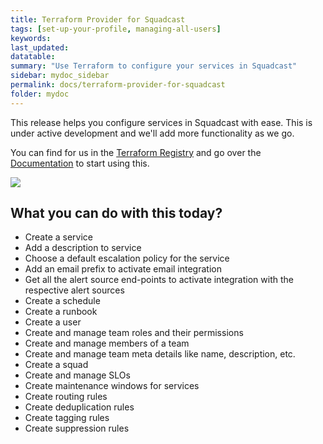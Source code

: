 ```yaml
---
title: Terraform Provider for Squadcast
tags: [set-up-your-profile, managing-all-users]
keywords: 
last_updated: 
datatable: 
summary: "Use Terraform to configure your services in Squadcast"
sidebar: mydoc_sidebar
permalink: docs/terraform-provider-for-squadcast
folder: mydoc
---
```


This release helps you configure services in Squadcast with ease. This is under active development and we'll add more functionality as we go. 

You can find for us in the [Terraform Registry](https://registry.terraform.io/search/providers?q=squadcast) and go over the [Documentation](https://registry.terraform.io/providers/SquadcastHub/squadcast/latest/docs) to start using this. 

![](images/terraform_1.png)

## What you can do with this today? 

- Create a service
- Add a description to service
- Choose a default escalation policy for the service
- Add an email prefix to activate email integration
- Get all the alert source end-points to activate integration with the respective alert sources
- Create a schedule 
- Create a runbook
- Create a user
- Create and manage team roles and their permissions
- Create and manage members of a team
- Create and manage team meta details like name, description, etc.
- Create a squad
- Create and manage SLOs
- Create maintenance windows for services
- Create routing rules
- Create deduplication rules
- Create tagging rules
- Create suppression rules

